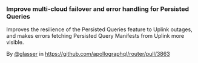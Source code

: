 ### Improve multi-cloud failover and error handling for Persisted Queries

Improves the resilience of the Persisted Queries feature to Uplink outages, and makes errors fetching Persisted Query Manifests from Uplink more visible.

By [@glasser](https://github.com/glasser) in https://github.com/apollographql/router/pull/3863